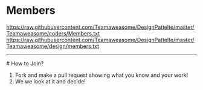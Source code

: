 # Members
https://raw.githubusercontent.com/Teamaweasome/DesignPattelte/master/Teamaweasome/coders/Members.txt
https://raw.githubusercontent.com/Teamaweasome/DesignPattelte/master/Teamaweasome/design/members.txt
<hr>
 # How to Join?

1)  Fork and make a pull request showing what you know and your work!
2) We we look at it and decide!
